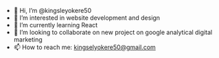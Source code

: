 - 👋 Hi, I’m @kingsleyokere50
- 👀 I’m interested in website development and design
- 🌱 I’m currently learning React
- 💞️ I’m looking to collaborate on new project on google analytical digital marketing
- 📫 How to reach me: kingselyokere50@gmail.com

<!---
kingsleyokere50/kingsleyokere50 is a ✨ special ✨ repository because its `README.md` (this file) appears on your GitHub profile.
You can click the Preview link to take a look at your changes.
--->
